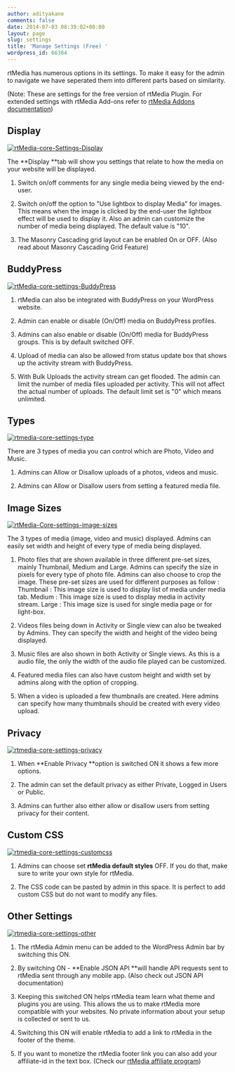 ```yaml
---
author: adityakane
comments: false
date: 2014-07-03 08:39:02+00:00
layout: page
slug: settings
title: 'Manage Settings (Free) '
wordpress_id: 66384
---
```


rtMedia has numerous options in its settings. To make it easy for the admin to navigate we have seperated them into different parts based on similarity.

(Note: These are settings for the free version of rtMedia Plugin. For extended settings with rtMedia Add-ons refer to [rtMedia Addons documentation](http://docs.rtcamp.com/rtmedia/addons/))




## Display


[![rtMedia-core-Settings-Display](http://docs.rtcamp.com/wp-content/uploads/2014/07/rtMedia-core-Settings-Display.png)](http://docs.rtcamp.com/wp-content/uploads/2014/07/rtMedia-core-Settings-Display.png)

The **Display **tab will show you settings that relate to how the media on your website will be displayed.



	
  1. Switch on/off comments for any single media being viewed by the end-user.

	
  2. Switch on/off the option to "Use lightbox to display Media" for images. This means when the image is clicked by the end-user the lightbox effect will be used to display it. Also an admin can customize the number of media being displayed. The default value is "10".

	
  3. The Masonry Cascading grid layout can be enabled On or OFF. (Also read about Masonry Cascading Grid Feature)




## BuddyPress


[![rtMedia-core-settings-BuddyPress](http://docs.rtcamp.com/wp-content/uploads/2014/07/rtMedia-core-settings-BuddyPress.png)](http://docs.rtcamp.com/wp-content/uploads/2014/07/rtMedia-core-settings-BuddyPress.png)



	
  1. rtMedia can also be integrated with BuddyPress on your WordPress website.

	
  2. Admin can enable or disable (On/Off) media on BuddyPress profiles.

	
  3. Admins can also enable or disable (On/Off) media for BuddyPress groups. This is by default switched OFF.

	
  4. Upload of media can also be allowed from status update box that shows up the activity stream with BuddyPress.

	
  5. With Bulk Uploads the activity stream can get flooded. The admin can limit the number of media files uploaded per activity. This will not affect the actual number of uploads. The default limit set is "0" which means unlimited.




## Types


[![rtmedia-core-settings-type](http://docs.rtcamp.com/wp-content/uploads/2014/07/rtmedia-core-settings-type.png)](http://docs.rtcamp.com/wp-content/uploads/2014/07/rtmedia-core-settings-type.png)

There are 3 types of media you can control which are Photo, Video and Music.



	
  1. Admins can Allow or Disallow uploads of a photos, videos and music.

	
  2. Admins can Allow or Disallow users from setting a featured media file.




## Image Sizes


[![rtMedia-Core-settings-image-sizes](http://docs.rtcamp.com/wp-content/uploads/2014/07/rtMedia-Core-settings-image-sizes.png)](http://docs.rtcamp.com/wp-content/uploads/2014/07/rtMedia-Core-settings-image-sizes.png)

The 3 types of media (image, video and music) displayed. Admins can easily set width and height of every type of media being displayed.



	
  1. Photo files that are shown available in three different pre-set sizes, mainly Thumbnail, Medium and Large. Admins can specify the size in pixels for every type of photo file. Admins can also choose to crop the image.
These pre-set sizes are used for different purposes as follow :
    Thumbnail : This image size is used to display list of media under media tab.
    Medium : This image size is used to display media in activity stream.
    Large : This image size is used for single media page or for light-box.

	
  2. Videos files being down in Activity or Single view can also be tweaked by Admins. They can specify the width and height of the video being displayed.

	
  3. Music files are also shown in both Activity or Single views. As this is a audio file, the only the width of the audio file played can be customized.

	
  4. Featured media files can also have custom height and width set by admins along with the option of cropping.

	
  5. When a video is uploaded a few thumbnails are created. Here admins can specify how many thumbnails should be created with every video upload.




## Privacy


[![rtmedia-core-settings-privacy](http://docs.rtcamp.com/wp-content/uploads/2014/07/rtmedia-core-settings-privacy.png)](http://docs.rtcamp.com/wp-content/uploads/2014/07/rtmedia-core-settings-privacy.png)



	
  1. When **Enable Privacy **option is switched ON it shows a few more options.

	
  2. The admin can set the default privacy as either Private, Logged in Users or Public.

	
  3. Admins can further also either allow or disallow users from setting privacy for their content.




## Custom CSS


[![rtmedia-core-settings-customcss](http://docs.rtcamp.com/wp-content/uploads/2014/07/rtmedia-core-settings-customcss.png)](http://docs.rtcamp.com/wp-content/uploads/2014/07/rtmedia-core-settings-customcss.png)



	
  1. Admins can choose set **rtMedia default styles** OFF. If you do that, make sure to write your own style for rtMedia.

	
  2. The CSS code can be pasted by admin in this space. It is perfect to add custom CSS but do not want to modify any files.




## Other Settings


[![rtmedia-core-settings-other](http://docs.rtcamp.com/wp-content/uploads/2014/07/rtmedia-core-settings-other.png)](http://docs.rtcamp.com/wp-content/uploads/2014/07/rtmedia-core-settings-other.png)



	
  1. The rtMedia Admin menu can be added to the WordPress Admin bar by switching this ON.

	
  2. By switching ON - **Enable JSON API **will handle API requests sent to rtMedia sent through any mobile app. (Also check out JSON API documentation)

	
  3. Keeping this switched ON helps rtMedia team learn what theme and plugins you are using. This allows the us to make rtMedia more compatible with your websites. No private information about your setup is collected or sent to us.

	
  4. Switching this ON will enable rtMedia to add a link to rtMedia in the footer of the theme.

	
  5. If you want to monetize the rtMedia footer link you can also add your affiliate-id in the text box. (Check our [rtMedia affiliate program](https://rtcamp.com/affiliates/))


